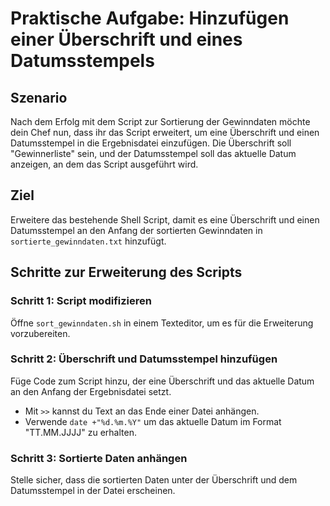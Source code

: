 # Praktische Aufgabe: Hinzufügen einer Überschrift und eines Datumsstempels

## Szenario

Nach dem Erfolg mit dem Script zur Sortierung der Gewinndaten möchte dein Chef nun, dass ihr das Script erweitert, um eine Überschrift und einen Datumsstempel in die Ergebnisdatei einzufügen.
Die Überschrift soll "Gewinnerliste" sein, und der Datumsstempel soll das aktuelle Datum anzeigen, an dem das Script ausgeführt wird.

## Ziel

Erweitere das bestehende Shell Script, damit es eine Überschrift und einen Datumsstempel an den Anfang der sortierten Gewinndaten in `sortierte_gewinndaten.txt` hinzufügt.

## Schritte zur Erweiterung des Scripts

### Schritt 1: Script modifizieren

Öffne `sort_gewinndaten.sh` in einem Texteditor, um es für die Erweiterung vorzubereiten.

### Schritt 2: Überschrift und Datumsstempel hinzufügen

Füge Code zum Script hinzu, der eine Überschrift und das aktuelle Datum an den Anfang der Ergebnisdatei setzt.

- Mit `>>` kannst du Text an das Ende einer Datei anhängen.
- Verwende `date +"%d.%m.%Y"` um das aktuelle Datum im Format "TT.MM.JJJJ" zu erhalten.

### Schritt 3: Sortierte Daten anhängen

Stelle sicher, dass die sortierten Daten unter der Überschrift und dem Datumsstempel in der Datei erscheinen.
